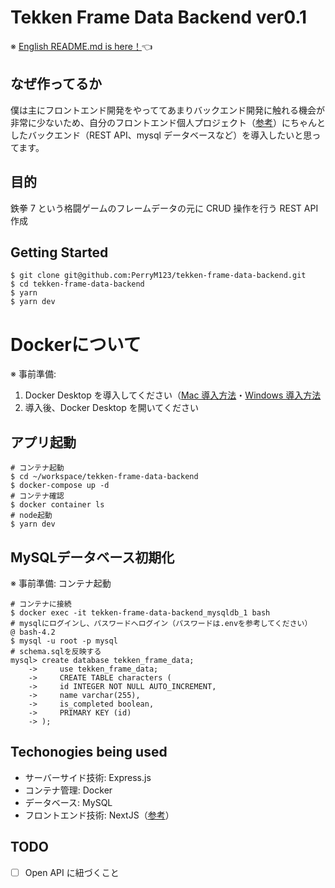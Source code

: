 # Tekken Frame Data Backend ver0.1

※ [English README.md is here！](README-english.md)👈

## なぜ作ってるか

僕は主にフロントエンド開発をやっててあまりバックエンド開発に触れる機会が非常に少ないため、自分のフロントエンド個人プロジェクト（[参考](https://github.com/PerryM123/tekken-frame-data)）にちゃんとしたバックエンド（REST API、mysql データベースなど）を導入したいと思ってます。

## 目的

鉄拳 7 という格闘ゲームのフレームデータの元に CRUD 操作を行う REST API 作成

## Getting Started

```
$ git clone git@github.com:PerryM123/tekken-frame-data-backend.git
$ cd tekken-frame-data-backend
$ yarn
$ yarn dev
```

# Dockerについて
※ 事前準備:

1. Docker Desktop を導入してください（[Mac 導入方法](https://qiita.com/gahoh/items/92217e0a887bb81e3155)・[Windows 導入方法](https://qiita.com/gahoh/items/7b21377b5c9e3ffddf4a)
2. 導入後、Docker Desktop を開いてください

## アプリ起動
```
# コンテナ起動
$ cd ~/workspace/tekken-frame-data-backend
$ docker-compose up -d
# コンテナ確認
$ docker container ls
# node起動
$ yarn dev
```

## MySQLデータベース初期化
※ 事前準備: コンテナ起動
```
# コンテナに接続
$ docker exec -it tekken-frame-data-backend_mysqldb_1 bash
# mysqlにログインし、パスワードへログイン（パスワードは.envを参考してください）
@ bash-4.2
$ mysql -u root -p mysql
# schema.sqlを反映する
mysql> create database tekken_frame_data;
    ->     use tekken_frame_data;
    ->     CREATE TABLE characters (
    ->     id INTEGER NOT NULL AUTO_INCREMENT,
    ->     name varchar(255),
    ->     is_completed boolean,
    ->     PRIMARY KEY (id)
    -> );
```

## Techonogies being used

- サーバーサイド技術: Express.js
- コンテナ管理: Docker
- データベース: MySQL
- フロントエンド技術: NextJS（[参考](https://github.com/PerryM123/tekken-frame-data)）

## TODO

- [ ] Open API に紐づくこと
